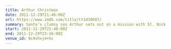 ```yaml
---
title: Arthur Christmas
date: 2011-12-29T21:40:00Z
url: https://www.imdb.com/title/tt1430607/
summary: Santa’s clumsy son Arthur sets out on a mission with St. Nick’s father to give out a present they misplaced to a young girl in less than 2 hours.
start: 2011-12-29T21:40:00Z
end: 2011-12-29T23:16:00Z
venue_id: 9c4vhxjm+hc
---
```

